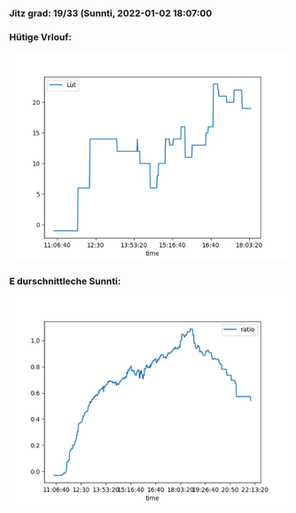 ### Jitz grad: 19/33 (Sunnti, 2022-01-02 18:07:00

### Hütige Vrlouf:
![Graph](Today.png)

### E durschnittleche Sunnti:
![Graph](Sunnti.png)